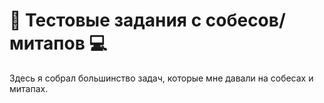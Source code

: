 # 📝 Тестовые задания с собесов/митапов 💻

Здесь я собрал большинство задач, которые мне давали на собесах и митапах.
